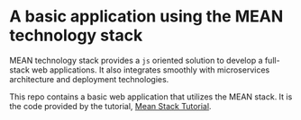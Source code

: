 # A basic application using the MEAN technology stack

MEAN technology stack provides a `js` oriented solution to develop a full-stack web applications. It also integrates smoothly with microservices architecture and deployment technologies.

This repo contains a basic web application that utilizes the MEAN stack. It is the code provided by the tutorial, [Mean Stack Tutorial](https://www.mongodb.com/languages/mean-stack-tutorial).
